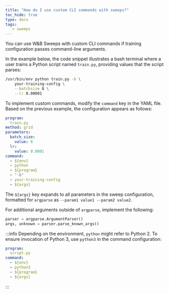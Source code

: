 ```yaml
---
title: "How do I use custom CLI commands with sweeps?"
toc_hide: true
type: docs
tags:
   - sweeps
---
```

You can use W&B Sweeps with custom CLI commands if training configuration passes command-line arguments.

In the example below, the code snippet illustrates a bash terminal where a user trains a Python script named `train.py`, providing values that the script parses:

```bash
/usr/bin/env python train.py -b \
    your-training-config \
    --batchsize 8 \
    --lr 0.00001
```

To implement custom commands, modify the `command` key in the YAML file. Based on the previous example, the configuration appears as follows:

```yaml
program:
  train.py
method: grid
parameters:
  batch_size:
    value: 8
  lr:
    value: 0.0001
command:
  - ${env}
  - python
  - ${program}
  - "-b"
  - your-training-config
  - ${args}
```

The `${args}` key expands to all parameters in the sweep configuration, formatted for `argparse` as `--param1 value1 --param2 value2`.

For additional arguments outside of `argparse`, implement the following:

```python
parser = argparse.ArgumentParser()
args, unknown = parser.parse_known_args()
```

:::info
Depending on the environment, `python` might refer to Python 2. To ensure invocation of Python 3, use `python3` in the command configuration:

```yaml
program:
  script.py
command:
  - ${env}
  - python3
  - ${program}
  - ${args}
```
:::